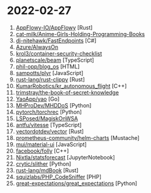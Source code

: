 # 2022-02-27

1. [AppFlowy-IO/AppFlowy](https://github.com/AppFlowy-IO/AppFlowy "AppFlowy is an open-source alternative to Notion. You are in charge of your data and customizations. Built with Flutter and Rust.") [Rust]
2. [cat-milk/Anime-Girls-Holding-Programming-Books](https://github.com/cat-milk/Anime-Girls-Holding-Programming-Books "Anime Girls Holding Programming Books") 
3. [dj-nitehawk/FastEndpoints](https://github.com/dj-nitehawk/FastEndpoints "A light-weight REST Api framework for ASP.Net 6 that implements REPR (Request-Endpoint-Response) Pattern") [C#]
4. [Azure/AlwaysOn](https://github.com/Azure/AlwaysOn "AlwaysOn provides a design methodology and approach to building highly-reliable applications on Microsoft Azure for mission-critical workloads.") 
5. [krol3/container-security-checklist](https://github.com/krol3/container-security-checklist "Checklist for container security - devsecops practices") 
6. [planetscale/beam](https://github.com/planetscale/beam "A simple message board for your organization or project") [TypeScript]
7. [phil-opp/blog_os](https://github.com/phil-opp/blog_os "Writing an OS in Rust") [HTML]
8. [sampotts/plyr](https://github.com/sampotts/plyr "A simple HTML5, YouTube and Vimeo player") [JavaScript]
9. [rust-lang/rust-clippy](https://github.com/rust-lang/rust-clippy "A bunch of lints to catch common mistakes and improve your Rust code") [Rust]
10. [KumarRobotics/kr_autonomous_flight](https://github.com/KumarRobotics/kr_autonomous_flight "Autonomous flight system for GPS-denied quadrotors") [C++]
11. [trimstray/the-book-of-secret-knowledge](https://github.com/trimstray/the-book-of-secret-knowledge "A collection of inspiring lists, manuals, cheatsheets, blogs, hacks, one-liners, cli/web tools and more.") 
12. [YaoApp/yao](https://github.com/YaoApp/yao "Yao A low code engine to create web services and dashboard.") [Go]
13. [MHProDev/MHDDoS](https://github.com/MHProDev/MHDDoS "Best DDoS Attack Script Python3, Cyber Attack With 36 Methods") [Python]
14. [pytorch/torchrec](https://github.com/pytorch/torchrec "Pytorch domain library for recommendation systems") [Python]
15. [LSPosed/MagiskOnWSA](https://github.com/LSPosed/MagiskOnWSA "Integrate Magisk root and Google Apps (OpenGApps) into WSA (Windows Subsystem for Android)") 
16. [antfu/vitesse](https://github.com/antfu/vitesse "🏕 Opinionated Vite Starter Template") [TypeScript]
17. [vectordotdev/vector](https://github.com/vectordotdev/vector "A high-performance observability data pipeline.") [Rust]
18. [prometheus-community/helm-charts](https://github.com/prometheus-community/helm-charts "Prometheus community Helm charts") [Mustache]
19. [mui/material-ui](https://github.com/mui/material-ui "MUI Core (formerly Material UI) is the React UI library you always wanted. Follow your own design system, or start with Material Design.") [JavaScript]
20. [facebook/folly](https://github.com/facebook/folly "An open-source C++ library developed and used at Facebook.") [C++]
21. [Nixtla/statsforecast](https://github.com/Nixtla/statsforecast "Lightning ⚡️ fast forecasting with statistical and econometric models.") [JupyterNotebook]
22. [crytic/slither](https://github.com/crytic/slither "Static Analyzer for Solidity") [Python]
23. [rust-lang/mdBook](https://github.com/rust-lang/mdBook "Create book from markdown files. Like Gitbook but implemented in Rust") [Rust]
24. [squizlabs/PHP_CodeSniffer](https://github.com/squizlabs/PHP_CodeSniffer "PHP_CodeSniffer tokenizes PHP files and detects violations of a defined set of coding standards.") [PHP]
25. [great-expectations/great_expectations](https://github.com/great-expectations/great_expectations "Always know what to expect from your data.") [Python]
